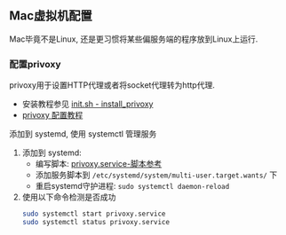 ## Mac虚拟机配置
Mac毕竟不是Linux, 还是更习惯将某些偏服务端的程序放到Linux上运行.

### 配置privoxy
privoxy用于设置HTTP代理或者将socket代理转为http代理.
- 安装教程参见 [init.sh - install_privoxy](./init.sh)
- [privoxy 配置教程](/collect/soft/shadowsocks.md#搭建HTTP代理服务)

添加到 systemd, 使用 systemctl 管理服务
1. 添加到 systemd:
    - 编写脚本: [privoxy.service-脚本参考](./privoxy.service)
    - 添加服务脚本到 `/etc/systemd/system/multi-user.target.wants/` 下
    - 重启systemd守护进程: `sudo systemctl daemon-reload`
2. 使用以下命令检测是否成功
    ```Bash
    sudo systemctl start privoxy.service
    sudo systemctl status privoxy.service
    ```